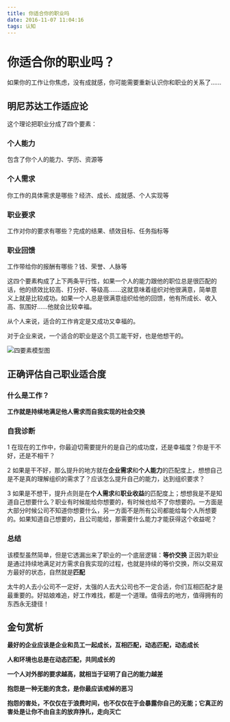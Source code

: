 ```yaml
---
title: 你适合你的职业吗
date: 2016-11-07 11:04:16
tags: 认知
---
```

# 你适合你的职业吗？

如果你的工作让你焦虑，没有成就感，你可能需要重新认识你和职业的关系了......
<!--more-->

## 明尼苏达工作适应论
这个理论把职业分成了四个要素：
### 个人能力
包含了你个人的能力、学历、资源等
### 个人需求
你工作的具体需求是哪些？经济、成长、成就感、个人实现等
### 职业要求
工作对你的要求有哪些？完成的结果、绩效目标、任务指标等
### 职业回馈
工作带给你的报酬有哪些？钱、荣誉、人脉等

这四个要素构成了上下两条平行性，如果一个人的能力跟他的职位总是很匹配的话，他的绩效比较高、打分好、等级高.......这就意味着组织对他很满意，简单意义上就是比较成功。如果一个人总是很满意组织给他的回馈，他有所成长、收入高、氛围好......他就会比较幸福。

从个人来说，适合的工作肯定是又成功又幸福的。

对于企业来说，一个适合的职业是这个员工能干好，也是他想干的。

![四要素模型图][1]

## 正确评估自己职业适合度
### 什么是工作？
**工作就是持续地满足他人需求而自我实现的社会交换**

### 自我诊断
1 在现在的工作中，你最迫切需要提升的是自己的成功度，还是幸福度？你是干不好，还是不相干？

2 如果是干不好，那么提升的地方就在**企业需求**和**个人能力**的匹配度上，想想自己是不是真的理解组织的需求了？应该怎么提升自己的能力，达到组织要求？

3 如果是不想干，提升点则是在**个人需求**和**职业收益**的匹配度上；想想我是不是知道自己想要什么？职业有时候能给你想要的，有时候也给不了你想要的。一方面是大部分时候公司不知道你想要什么，另一方面不是所有公司都能给每个人所想要的。如果知道自己想要的，且公司能给，那需要什么能力才能获得这个收益呢？

### 总结
该模型虽然简单，但是它透漏出来了职业的一个底层逻辑：**等价交换**
正因为职业是通过持续地满足对方需求自我实现的过程，也就是持续的等价交换，所以交易双方最好的状态，自然就是**匹配**

太牛的人去小公司不一定好，太强的人去大公司也不一定合适，你们互相匹配才是最重要的。好姑娘难追，好工作难找，都是一个道理。值得去的地方，值得拥有的东西永无捷径！

## 金句赏析
**最好的企业应该是企业和员工一起成长，互相匹配，动态匹配，动态成长**

**人和环境也总是在动态匹配，共同成长的**

**一个人对外部的要求越高，就相当于证明了自己的能力越差**

**抱怨是一种无能的贪念，是你最应该戒掉的恶习**

**抱怨的害处，不仅仅在于浪费时间，也不仅仅在于会暴露你自己的无能；它真正的害处是让你不由自主的放弃挣扎，走向灭亡**

  [1]: http://7xsh7v.com2.z0.glb.qiniucdn.com/%E8%81%8C%E4%B8%9A%E5%8F%91%E5%B1%95%E6%A8%A1%E5%9E%8B.png